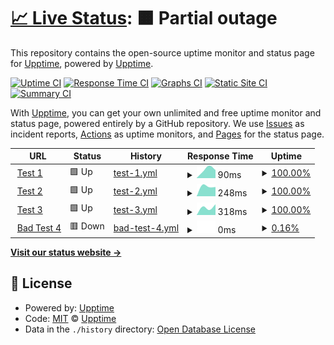 # [📈 Live Status](https://demo.upptime.js.org): <!--live status--> **🟧 Partial outage**

This repository contains the open-source uptime monitor and status page for [Upptime](https://upptime.js.org), powered by [Upptime](https://github.com/upptime/upptime).

[![Uptime CI](https://github.com/ChristmanGit/test-up/workflows/Uptime%20CI/badge.svg)](https://github.com/ChristmanGit/test-up/actions?query=workflow%3A%22Uptime+CI%22)
[![Response Time CI](https://github.com/ChristmanGit/test-up/workflows/Response%20Time%20CI/badge.svg)](https://github.com/ChristmanGit/test-up/actions?query=workflow%3A%22Response+Time+CI%22)
[![Graphs CI](https://github.com/ChristmanGit/test-up/workflows/Graphs%20CI/badge.svg)](https://github.com/ChristmanGit/test-up/actions?query=workflow%3A%22Graphs+CI%22)
[![Static Site CI](https://github.com/ChristmanGit/test-up/workflows/Static%20Site%20CI/badge.svg)](https://github.com/ChristmanGit/test-up/actions?query=workflow%3A%22Static+Site+CI%22)
[![Summary CI](https://github.com/ChristmanGit/test-up/workflows/Summary%20CI/badge.svg)](https://github.com/ChristmanGit/test-up/actions?query=workflow%3A%22Summary+CI%22)

With [Upptime](https://upptime.js.org), you can get your own unlimited and free uptime monitor and status page, powered entirely by a GitHub repository. We use [Issues](https://github.com/upptime/upptime/issues) as incident reports, [Actions](https://github.com/ChristmanGit/test-up/actions) as uptime monitors, and [Pages](https://demo.upptime.js.org) for the status page.

<!--start: status pages-->
<!-- This summary is generated by Upptime (https://github.com/upptime/upptime) -->
<!-- Do not edit this manually, your changes will be overwritten -->
<!-- prettier-ignore -->
| URL | Status | History | Response Time | Uptime |
| --- | ------ | ------- | ------------- | ------ |
| <img alt="" src="https://icons.duckduckgo.com/ip3/www.google.com.ico" height="13"> [Test 1](https://www.google.com) | 🟩 Up | [test-1.yml](https://github.com/ChristmanGit/test-up/commits/HEAD/history/test-1.yml) | <details><summary><img alt="Response time graph" src="./graphs/test-1/response-time-week.png" height="20"> 90ms</summary><br><a href="https://demo.upptime.js.org/history/test-1"><img alt="Response time 90" src="https://img.shields.io/endpoint?url=https%3A%2F%2Fraw.githubusercontent.com%2FChristmanGit%2Ftest-up%2FHEAD%2Fapi%2Ftest-1%2Fresponse-time.json"></a><br><a href="https://demo.upptime.js.org/history/test-1"><img alt="24-hour response time 90" src="https://img.shields.io/endpoint?url=https%3A%2F%2Fraw.githubusercontent.com%2FChristmanGit%2Ftest-up%2FHEAD%2Fapi%2Ftest-1%2Fresponse-time-day.json"></a><br><a href="https://demo.upptime.js.org/history/test-1"><img alt="7-day response time 90" src="https://img.shields.io/endpoint?url=https%3A%2F%2Fraw.githubusercontent.com%2FChristmanGit%2Ftest-up%2FHEAD%2Fapi%2Ftest-1%2Fresponse-time-week.json"></a><br><a href="https://demo.upptime.js.org/history/test-1"><img alt="30-day response time 90" src="https://img.shields.io/endpoint?url=https%3A%2F%2Fraw.githubusercontent.com%2FChristmanGit%2Ftest-up%2FHEAD%2Fapi%2Ftest-1%2Fresponse-time-month.json"></a><br><a href="https://demo.upptime.js.org/history/test-1"><img alt="1-year response time 90" src="https://img.shields.io/endpoint?url=https%3A%2F%2Fraw.githubusercontent.com%2FChristmanGit%2Ftest-up%2FHEAD%2Fapi%2Ftest-1%2Fresponse-time-year.json"></a></details> | <details><summary><a href="https://demo.upptime.js.org/history/test-1">100.00%</a></summary><a href="https://demo.upptime.js.org/history/test-1"><img alt="All-time uptime 100.00%" src="https://img.shields.io/endpoint?url=https%3A%2F%2Fraw.githubusercontent.com%2FChristmanGit%2Ftest-up%2FHEAD%2Fapi%2Ftest-1%2Fuptime.json"></a><br><a href="https://demo.upptime.js.org/history/test-1"><img alt="24-hour uptime 100.00%" src="https://img.shields.io/endpoint?url=https%3A%2F%2Fraw.githubusercontent.com%2FChristmanGit%2Ftest-up%2FHEAD%2Fapi%2Ftest-1%2Fuptime-day.json"></a><br><a href="https://demo.upptime.js.org/history/test-1"><img alt="7-day uptime 100.00%" src="https://img.shields.io/endpoint?url=https%3A%2F%2Fraw.githubusercontent.com%2FChristmanGit%2Ftest-up%2FHEAD%2Fapi%2Ftest-1%2Fuptime-week.json"></a><br><a href="https://demo.upptime.js.org/history/test-1"><img alt="30-day uptime 100.00%" src="https://img.shields.io/endpoint?url=https%3A%2F%2Fraw.githubusercontent.com%2FChristmanGit%2Ftest-up%2FHEAD%2Fapi%2Ftest-1%2Fuptime-month.json"></a><br><a href="https://demo.upptime.js.org/history/test-1"><img alt="1-year uptime 100.00%" src="https://img.shields.io/endpoint?url=https%3A%2F%2Fraw.githubusercontent.com%2FChristmanGit%2Ftest-up%2FHEAD%2Fapi%2Ftest-1%2Fuptime-year.json"></a></details>
| <img alt="" src="https://icons.duckduckgo.com/ip3/en.wikipedia.org.ico" height="13"> [Test 2](https://en.wikipedia.org) | 🟩 Up | [test-2.yml](https://github.com/ChristmanGit/test-up/commits/HEAD/history/test-2.yml) | <details><summary><img alt="Response time graph" src="./graphs/test-2/response-time-week.png" height="20"> 248ms</summary><br><a href="https://demo.upptime.js.org/history/test-2"><img alt="Response time 248" src="https://img.shields.io/endpoint?url=https%3A%2F%2Fraw.githubusercontent.com%2FChristmanGit%2Ftest-up%2FHEAD%2Fapi%2Ftest-2%2Fresponse-time.json"></a><br><a href="https://demo.upptime.js.org/history/test-2"><img alt="24-hour response time 248" src="https://img.shields.io/endpoint?url=https%3A%2F%2Fraw.githubusercontent.com%2FChristmanGit%2Ftest-up%2FHEAD%2Fapi%2Ftest-2%2Fresponse-time-day.json"></a><br><a href="https://demo.upptime.js.org/history/test-2"><img alt="7-day response time 248" src="https://img.shields.io/endpoint?url=https%3A%2F%2Fraw.githubusercontent.com%2FChristmanGit%2Ftest-up%2FHEAD%2Fapi%2Ftest-2%2Fresponse-time-week.json"></a><br><a href="https://demo.upptime.js.org/history/test-2"><img alt="30-day response time 248" src="https://img.shields.io/endpoint?url=https%3A%2F%2Fraw.githubusercontent.com%2FChristmanGit%2Ftest-up%2FHEAD%2Fapi%2Ftest-2%2Fresponse-time-month.json"></a><br><a href="https://demo.upptime.js.org/history/test-2"><img alt="1-year response time 248" src="https://img.shields.io/endpoint?url=https%3A%2F%2Fraw.githubusercontent.com%2FChristmanGit%2Ftest-up%2FHEAD%2Fapi%2Ftest-2%2Fresponse-time-year.json"></a></details> | <details><summary><a href="https://demo.upptime.js.org/history/test-2">100.00%</a></summary><a href="https://demo.upptime.js.org/history/test-2"><img alt="All-time uptime 100.00%" src="https://img.shields.io/endpoint?url=https%3A%2F%2Fraw.githubusercontent.com%2FChristmanGit%2Ftest-up%2FHEAD%2Fapi%2Ftest-2%2Fuptime.json"></a><br><a href="https://demo.upptime.js.org/history/test-2"><img alt="24-hour uptime 100.00%" src="https://img.shields.io/endpoint?url=https%3A%2F%2Fraw.githubusercontent.com%2FChristmanGit%2Ftest-up%2FHEAD%2Fapi%2Ftest-2%2Fuptime-day.json"></a><br><a href="https://demo.upptime.js.org/history/test-2"><img alt="7-day uptime 100.00%" src="https://img.shields.io/endpoint?url=https%3A%2F%2Fraw.githubusercontent.com%2FChristmanGit%2Ftest-up%2FHEAD%2Fapi%2Ftest-2%2Fuptime-week.json"></a><br><a href="https://demo.upptime.js.org/history/test-2"><img alt="30-day uptime 100.00%" src="https://img.shields.io/endpoint?url=https%3A%2F%2Fraw.githubusercontent.com%2FChristmanGit%2Ftest-up%2FHEAD%2Fapi%2Ftest-2%2Fuptime-month.json"></a><br><a href="https://demo.upptime.js.org/history/test-2"><img alt="1-year uptime 100.00%" src="https://img.shields.io/endpoint?url=https%3A%2F%2Fraw.githubusercontent.com%2FChristmanGit%2Ftest-up%2FHEAD%2Fapi%2Ftest-2%2Fuptime-year.json"></a></details>
| <img alt="" src="https://icons.duckduckgo.com/ip3/news.ycombinator.com.ico" height="13"> [Test 3](https://news.ycombinator.com) | 🟩 Up | [test-3.yml](https://github.com/ChristmanGit/test-up/commits/HEAD/history/test-3.yml) | <details><summary><img alt="Response time graph" src="./graphs/test-3/response-time-week.png" height="20"> 318ms</summary><br><a href="https://demo.upptime.js.org/history/test-3"><img alt="Response time 318" src="https://img.shields.io/endpoint?url=https%3A%2F%2Fraw.githubusercontent.com%2FChristmanGit%2Ftest-up%2FHEAD%2Fapi%2Ftest-3%2Fresponse-time.json"></a><br><a href="https://demo.upptime.js.org/history/test-3"><img alt="24-hour response time 318" src="https://img.shields.io/endpoint?url=https%3A%2F%2Fraw.githubusercontent.com%2FChristmanGit%2Ftest-up%2FHEAD%2Fapi%2Ftest-3%2Fresponse-time-day.json"></a><br><a href="https://demo.upptime.js.org/history/test-3"><img alt="7-day response time 318" src="https://img.shields.io/endpoint?url=https%3A%2F%2Fraw.githubusercontent.com%2FChristmanGit%2Ftest-up%2FHEAD%2Fapi%2Ftest-3%2Fresponse-time-week.json"></a><br><a href="https://demo.upptime.js.org/history/test-3"><img alt="30-day response time 318" src="https://img.shields.io/endpoint?url=https%3A%2F%2Fraw.githubusercontent.com%2FChristmanGit%2Ftest-up%2FHEAD%2Fapi%2Ftest-3%2Fresponse-time-month.json"></a><br><a href="https://demo.upptime.js.org/history/test-3"><img alt="1-year response time 318" src="https://img.shields.io/endpoint?url=https%3A%2F%2Fraw.githubusercontent.com%2FChristmanGit%2Ftest-up%2FHEAD%2Fapi%2Ftest-3%2Fresponse-time-year.json"></a></details> | <details><summary><a href="https://demo.upptime.js.org/history/test-3">100.00%</a></summary><a href="https://demo.upptime.js.org/history/test-3"><img alt="All-time uptime 100.00%" src="https://img.shields.io/endpoint?url=https%3A%2F%2Fraw.githubusercontent.com%2FChristmanGit%2Ftest-up%2FHEAD%2Fapi%2Ftest-3%2Fuptime.json"></a><br><a href="https://demo.upptime.js.org/history/test-3"><img alt="24-hour uptime 100.00%" src="https://img.shields.io/endpoint?url=https%3A%2F%2Fraw.githubusercontent.com%2FChristmanGit%2Ftest-up%2FHEAD%2Fapi%2Ftest-3%2Fuptime-day.json"></a><br><a href="https://demo.upptime.js.org/history/test-3"><img alt="7-day uptime 100.00%" src="https://img.shields.io/endpoint?url=https%3A%2F%2Fraw.githubusercontent.com%2FChristmanGit%2Ftest-up%2FHEAD%2Fapi%2Ftest-3%2Fuptime-week.json"></a><br><a href="https://demo.upptime.js.org/history/test-3"><img alt="30-day uptime 100.00%" src="https://img.shields.io/endpoint?url=https%3A%2F%2Fraw.githubusercontent.com%2FChristmanGit%2Ftest-up%2FHEAD%2Fapi%2Ftest-3%2Fuptime-month.json"></a><br><a href="https://demo.upptime.js.org/history/test-3"><img alt="1-year uptime 100.00%" src="https://img.shields.io/endpoint?url=https%3A%2F%2Fraw.githubusercontent.com%2FChristmanGit%2Ftest-up%2FHEAD%2Fapi%2Ftest-3%2Fuptime-year.json"></a></details>
| <img alt="" src="https://icons.duckduckgo.com/ip3/thissitedoesnotexist.koj.co.ico" height="13"> [Bad Test 4](https://thissitedoesnotexist.koj.co) | 🟥 Down | [bad-test-4.yml](https://github.com/ChristmanGit/test-up/commits/HEAD/history/bad-test-4.yml) | <details><summary><img alt="Response time graph" src="./graphs/bad-test-4/response-time-week.png" height="20"> 0ms</summary><br><a href="https://demo.upptime.js.org/history/bad-test-4"><img alt="Response time 0" src="https://img.shields.io/endpoint?url=https%3A%2F%2Fraw.githubusercontent.com%2FChristmanGit%2Ftest-up%2FHEAD%2Fapi%2Fbad-test-4%2Fresponse-time.json"></a><br><a href="https://demo.upptime.js.org/history/bad-test-4"><img alt="24-hour response time 0" src="https://img.shields.io/endpoint?url=https%3A%2F%2Fraw.githubusercontent.com%2FChristmanGit%2Ftest-up%2FHEAD%2Fapi%2Fbad-test-4%2Fresponse-time-day.json"></a><br><a href="https://demo.upptime.js.org/history/bad-test-4"><img alt="7-day response time 0" src="https://img.shields.io/endpoint?url=https%3A%2F%2Fraw.githubusercontent.com%2FChristmanGit%2Ftest-up%2FHEAD%2Fapi%2Fbad-test-4%2Fresponse-time-week.json"></a><br><a href="https://demo.upptime.js.org/history/bad-test-4"><img alt="30-day response time 0" src="https://img.shields.io/endpoint?url=https%3A%2F%2Fraw.githubusercontent.com%2FChristmanGit%2Ftest-up%2FHEAD%2Fapi%2Fbad-test-4%2Fresponse-time-month.json"></a><br><a href="https://demo.upptime.js.org/history/bad-test-4"><img alt="1-year response time 0" src="https://img.shields.io/endpoint?url=https%3A%2F%2Fraw.githubusercontent.com%2FChristmanGit%2Ftest-up%2FHEAD%2Fapi%2Fbad-test-4%2Fresponse-time-year.json"></a></details> | <details><summary><a href="https://demo.upptime.js.org/history/bad-test-4">0.16%</a></summary><a href="https://demo.upptime.js.org/history/bad-test-4"><img alt="All-time uptime 0.16%" src="https://img.shields.io/endpoint?url=https%3A%2F%2Fraw.githubusercontent.com%2FChristmanGit%2Ftest-up%2FHEAD%2Fapi%2Fbad-test-4%2Fuptime.json"></a><br><a href="https://demo.upptime.js.org/history/bad-test-4"><img alt="24-hour uptime 0.16%" src="https://img.shields.io/endpoint?url=https%3A%2F%2Fraw.githubusercontent.com%2FChristmanGit%2Ftest-up%2FHEAD%2Fapi%2Fbad-test-4%2Fuptime-day.json"></a><br><a href="https://demo.upptime.js.org/history/bad-test-4"><img alt="7-day uptime 0.16%" src="https://img.shields.io/endpoint?url=https%3A%2F%2Fraw.githubusercontent.com%2FChristmanGit%2Ftest-up%2FHEAD%2Fapi%2Fbad-test-4%2Fuptime-week.json"></a><br><a href="https://demo.upptime.js.org/history/bad-test-4"><img alt="30-day uptime 0.16%" src="https://img.shields.io/endpoint?url=https%3A%2F%2Fraw.githubusercontent.com%2FChristmanGit%2Ftest-up%2FHEAD%2Fapi%2Fbad-test-4%2Fuptime-month.json"></a><br><a href="https://demo.upptime.js.org/history/bad-test-4"><img alt="1-year uptime 0.16%" src="https://img.shields.io/endpoint?url=https%3A%2F%2Fraw.githubusercontent.com%2FChristmanGit%2Ftest-up%2FHEAD%2Fapi%2Fbad-test-4%2Fuptime-year.json"></a></details>

<!--end: status pages-->

[**Visit our status website →**](https://demo.upptime.js.org)

## 📄 License

- Powered by: [Upptime](https://github.com/upptime/upptime)
- Code: [MIT](./LICENSE) © [Upptime](https://upptime.js.org)
- Data in the `./history` directory: [Open Database License](https://opendatacommons.org/licenses/odbl/1-0/)
